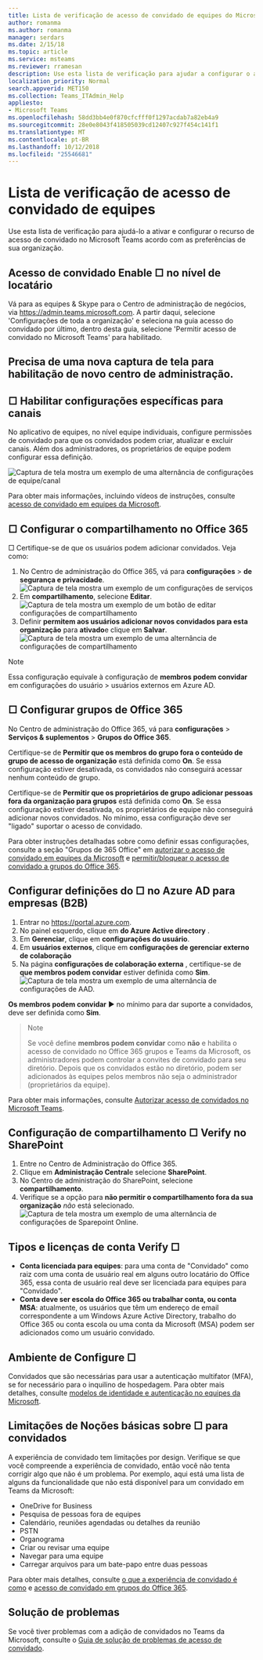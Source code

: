 ```yaml
---
title: Lista de verificação de acesso de convidado de equipes do Microsoft
author: romanma
ms.author: romanma
manager: serdars
ms.date: 2/15/18
ms.topic: article
ms.service: msteams
ms.reviewer: rramesan
description: Use esta lista de verificação para ajudar a configurar o acesso de convidado no Microsoft Access de convidado equipes.
localization_priority: Normal
search.appverid: MET150
ms.collection: Teams_ITAdmin_Help
appliesto:
- Microsoft Teams
ms.openlocfilehash: 58dd3bb4e0f870cfcfff0f1297acdab7a82eb4a9
ms.sourcegitcommit: 28e0e8043f418505039cd12407c927f454c141f1
ms.translationtype: MT
ms.contentlocale: pt-BR
ms.lasthandoff: 10/12/2018
ms.locfileid: "25546681"
---
```

<a name="teams-guest-access-checklist"></a>Lista de verificação de acesso de convidado de equipes
==========================================

Use esta lista de verificação para ajudá-lo a ativar e configurar o recurso de acesso de convidado no Microsoft Teams acordo com as preferências de sua organização.




## <a name="--enable-guest-access-at-the-tenant-level"></a>Acesso de convidado Enable □ no nível de locatário

Vá para as equipes & Skype para o Centro de administração de negócios, via https://admin.teams.microsoft.com. A partir daqui, selecione 'Configurações de toda a organização' e seleciona na guia acesso do convidado por último, dentro desta guia, selecione 'Permitir acesso de convidado no Microsoft Teams' para habilitado. 

## <a name="need-a-new-screenshot-for-new-admin-center-enablement"></a>Precisa de uma nova captura de tela para habilitação de novo centro de administração. 

## <a name="-enable-specific-settings-for-channels"></a>□ Habilitar configurações específicas para canais 
No aplicativo de equipes, no nível equipe individuais, configure permissões de convidado para que os convidados podem criar, atualizar e excluir canais. Além dos administradores, os proprietários de equipe podem configurar essa definição.

![Captura de tela mostra um exemplo de uma alternância de configurações de equipe/canal](media/guest-access-checklist-TeamsSettings2.png)


Para obter mais informações, incluindo vídeos de instruções, consulte [acesso de convidado em equipes da Microsoft](guest-access.md).



## <a name="--configure-sharing-in-office-365"></a>□ Configurar o compartilhamento no Office 365 

□ Certifique-se de que os usuários podem adicionar convidados. Veja como:

1. No Centro de administração do Office 365, vá para **configurações** > **de segurança e privacidade**.
![Captura de tela mostra um exemplo de um configurações de serviços](media/guest-access-checklist-Office365Admin_Services_addins.png)
1. Em **compartilhamento**, selecione **Editar**. ![Captura de tela mostra um exemplo de um botão de editar configurações de compartilhamento](media/guest-access-checklist-Office365Admin_Services_addins_Sharing1.png)
2. Definir **permitem aos usuários adicionar novos convidados para esta organização** para **ativado**e clique em **Salvar**. ![Captura de tela mostra um exemplo de uma alternância de configurações de compartilhamento](media/guest-access-checklist-Office365Admin_Services_addins_Sharing2.png)
 

 > [!NOTE]
> Essa configuração equivale à configuração de **membros podem convidar** em configurações do usuário > usuários externos em Azure AD.  




## <a name="-configure-office-365-groups"></a>□ Configurar grupos de Office 365

No Centro de administração do Office 365, vá para **configurações** > **Serviços & suplementos** > **Grupos do Office 365**.

Certifique-se de **Permitir que os membros do grupo fora o conteúdo de grupo de acesso de organização** está definida como **On**. Se essa configuração estiver desativada, os convidados não conseguirá acessar nenhum conteúdo de grupo.

Certifique-se de **Permitir que os proprietários de grupo adicionar pessoas fora da organização para grupos** está definida como **On**. Se essa configuração estiver desativada, os proprietários de equipe não conseguirá adicionar novos convidados. No mínimo, essa configuração deve ser "ligado" suportar o acesso de convidado.

Para obter instruções detalhadas sobre como definir essas configurações, consulte a seção "Grupos de 365 Office" em [autorizar o acesso de convidado em equipes da Microsoft](Teams-dependencies.md) e [permitir/bloquear o acesso de convidado a grupos do Office 365](https://go.microsoft.com/fwlink/?linkid=869658).
 


## <a name="-configure-settings-in-azure-ad-business-to-business-b2b"></a>Configurar definições do □ no Azure AD para empresas (B2B)
1. Entrar no https://portal.azure.com.
2. No painel esquerdo, clique em **do Azure Active directory** .
3. Em **Gerenciar**, clique em **configurações do usuário**.
4. Em **usuários externos**, clique em **configurações de gerenciar externo de colaboração**
5. Na página **configurações de colaboração externa** , certifique-se de **que membros podem convidar** estiver definida como **Sim**. ![Captura de tela mostra um exemplo de uma alternância de configurações de AAD. ](media/guest-access-checklist-AADSettings1.png)

    

**Os membros podem convidar** ► no mínimo para dar suporte a convidados, deve ser definida como **Sim**.

> > [!NOTE]
> > Se você define **membros podem convidar** como **não** e habilita o acesso de convidado no Office 365 grupos e Teams da Microsoft, os administradores podem controlar a convites de convidado para seu diretório. Depois que os convidados estão no diretório, podem ser adicionados às equipes pelos membros não seja o administrador (proprietários da equipe).


Para obter mais informações, consulte [Autorizar acesso de convidados no Microsoft Teams](Teams-dependencies.md).







## <a name="-verify-sharing-setting-in-sharepoint"></a>Configuração de compartilhamento □ Verify no SharePoint
1. Entre no Centro de Administração do Office 365.
2. Clique em **Administração Central**e selecione **SharePoint**.
3. No Centro de administração do SharePoint, selecione **compartilhamento**.
4. Verifique se a opção para **não permitir o compartilhamento fora da sua organização** *não* está selecionado. ![Captura de tela mostra um exemplo de uma alternância de configurações de Sparepoint Online. ](media/guest-access-checklist-SPOSettings1.png)



## <a name="-verify-account-licenses-and-types"></a>Tipos e licenças de conta Verify □

- **Conta licenciada para equipes**: para uma conta de "Convidado" como raiz com uma conta de usuário real em alguns outro locatário do Office 365, essa conta de usuário real deve ser licenciada para equipes para "Convidado". 
- **Conta deve ser escola do Office 365 ou trabalhar conta, ou conta MSA**: atualmente, os usuários que têm um endereço de email correspondente a um Windows Azure Active Directory, trabalho do Office 365 ou conta escola ou uma conta da Microsoft (MSA) podem ser adicionados como um usuário convidado. 
 
## <a name="-configure-environment"></a>Ambiente de Configure □


Convidados que são necessárias para usar a autenticação multifator (MFA), se for necessário para o inquilino de hospedagem.
Para obter mais detalhes, consulte [modelos de identidade e autenticação no equipes da Microsoft](identify-models-authentication.md).

## <a name="-understand-limitations-for-guests"></a>Limitações de Noções básicas sobre □ para convidados

A experiência de convidado tem limitações por design. Verifique se que você compreende a experiência de convidado, então você não tenta corrigir algo que não é um problema.
Por exemplo, aqui está uma lista de alguns da funcionalidade que não está disponível para um convidado em Teams da Microsoft:

- OneDrive for Business
- Pesquisa de pessoas fora de equipes
- Calendário, reuniões agendadas ou detalhes da reunião
- PSTN
- Organograma
- Criar ou revisar uma equipe
- Navegar para uma equipe
- Carregar arquivos para um bate-papo entre duas pessoas

Para obter mais detalhes, consulte [o que a experiência de convidado é como](guest-experience.md) e [acesso de convidado em grupos do Office 365](https://support.office.com/article/guest-access-in-office-365-groups-bfc7a840-868f-4fd6-a390-f347bf51aff6).




## <a name="troubleshooting"></a>Solução de problemas

Se você tiver problemas com a adição de convidados no Teams da Microsoft, consulte o [Guia de solução de problemas de acesso de convidado](https://techcommunity.microsoft.com/t5/Microsoft-Teams/Guest-Access-Troubleshooting-Guide/td-p/119797).



